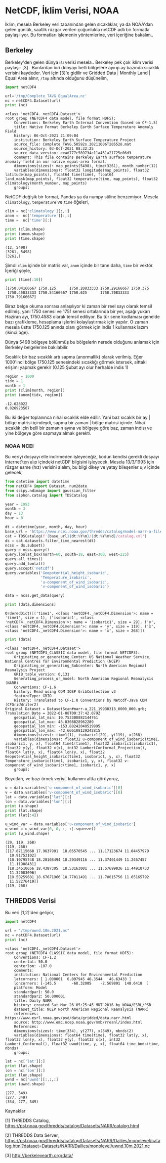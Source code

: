 # NetCDF, İklim Verisi, NOAA

İklim, mesela Berkeley veri tabanından gelen sıcaklıklar, ya da
NOAA'dan gelen günlük, saatlik rüzgar verileri çoğunlukla netCDF adlı
bir formatla paylaşılıyor. Bu formatları işlemenin yöntemlerine, veri
içeriğine bakalım..

## Berkeley

Berkeley'den gelen dünya ısı verisi mesela.. Berkeley pek çok iklim
verisi paylaşır [3] . Bunlardan biri dünyayı belli bölgelere ayırıp ay
bazında sıcaklık verisini kaydeder. Veri için [3]'e gidilir ve Gridded
Data | Monthly Land | Equal Area alınır, `/tmp` altında olduğunu
düşünelim,

```python
import netCDF4

url='/tmp/Complete_TAVG_EqualArea.nc'
nc = netCDF4.Dataset(url)
print (nc)
```

```text
<class 'netCDF4._netCDF4.Dataset'>
root group (NETCDF4 data model, file format HDF5):
    Conventions: Berkeley Earth Internal Convention (based on CF-1.5)
    title: Native Format Berkeley Earth Surface Temperature Anomaly Field
    history: 06-Oct-2021 21:09:04
    institution: Berkeley Earth Surface Temperature Project
    source_file: Complete_TAVG.50592s.20211006T205528.mat
    source_history: 03-Oct-2021 08:32:25
    source_data_version: eead777c589734c11a431a21725e06d3
    comment: This file contains Berkeley Earth surface temperature anomaly field in our native equal-area format.
    dimensions(sizes): map_points(5498), time(3261), month_number(12)
    variables(dimensions): float32 longitude(map_points), float32 latitude(map_points), float64 time(time), float64 land_mask(map_points), float32 temperature(time, map_points), float32 climatology(month_number, map_points)
    groups: 
```

NetCDF değişik bir format, Pandas ya da numpy stiline benzemiyor. Mesela
`climatology`, `temperature` ve `time` öğeleri,

```python
clim = nc['climatology'][:,:]
anom =  nc['temperature'][:,:]
time =  nc['time'][:]

print (clim.shape)
print (anom.shape)
print (time.shape)
```

```text
(12, 5498)
(3261, 5498)
(3261,)
```

Şimdi `clim` içinde bir matris var, `anom` içinde bir tane daha,
`time` bir vektör. İçeriği şöyle,

```python
print (time[:10])
```

```text
[1750.04166667 1750.125      1750.20833333 1750.29166667 1750.375
 1750.45833333 1750.54166667 1750.625      1750.70833333 1750.79166667]
```

Biraz belge okuma sonrası anlaşılıyor ki zaman bir reel sayı olarak
temsil edilmiş, yani 1750 senesi ve 1751 senesi ortalarında bir yer,
aşağı yukarı Haziran ayı, 1750.4583 olarak temsil ediliyor. Bu
tür sene kodlaması genelde bazı grafikleme, hesaplama işlerini kolaylaştırmak
için yapılır. O zaman mesela üstte 1750.125 anında olanı görmek için indis
1 kullanmak lazım (ikinci öğe).

Dünya 5498 bölgeye bölünmüş bu bölgelerin nerede olduğunu anlamak için
Berkeley belgelerine bakılabilir.

Sıcaklık bir baz sıcaklık artı sapma (anormallik) olarak verilmiş.
Eğer 1000'inci bölge 1750.125 senesindeki sıcaklığı görmek istersek, 
alttaki erişimi yapmak gerekir (0.125 Şubat ayı olur herhalde indis 1)


```python
region = 1000
tidx = 1
month = 1
print (clim[month, region])
print (anom[tidx, region])
```

```text
-12.628022
0.026923507
```

Bu iki değer toplanınca nihai sıcaklık elde edilir. Yani baz sıcaklk
bir ay | bölge matrisi içindeydi, sapma bir zaman | bölge matrisi
içinde. Nihai sıcaklık için belli bir zamanın ayına ve bölgeye göre
baz, zaman indisı ve yine bölgeye göre sapmaya almak gerekti.

### NOAA NCEI

Bu veriyi dosyayı elle indirmeden işleyeceğiz, kodun kendisi gerekli
dosyayı Internet'ten alıp içindeki netCDF bilgisini işleyecek. Mesela
13/3/1993 için rüzgar esme (hız) verisini alalım, bu bilgi dikey ve
yatay bileşenler u,v içinde gelecek,

```python
from datetime import datetime
from netCDF4 import Dataset, num2date
from scipy.ndimage import gaussian_filter
from siphon.catalog import TDSCatalog

year = 1993
month = 3
day = 13
hour = 0

dt = datetime(year, month, day, hour)
base_url = 'https://www.ncei.noaa.gov/thredds/catalog/model-narr-a-files/'
cat = TDSCatalog(f'{base_url}{dt:%Y%m}/{dt:%Y%m%d}/catalog.xml')
ds = cat.datasets.filter_time_nearest(dt)
ncss = ds.subset()
query = ncss.query()
query.lonlat_box(north=60, south=18, east=300, west=225)
query.all_times()
query.add_lonlat()
query.accept('netcdf')
query.variables('Geopotential_height_isobaric',
                'Temperature_isobaric',
                'u-component_of_wind_isobaric',
                'v-component_of_wind_isobaric')

data = ncss.get_data(query)
```

```python
print (data.dimensions)
```

```text
OrderedDict([('time1', <class 'netCDF4._netCDF4.Dimension'>: name = 'time1', size = 1), ('isobaric1', <class 'netCDF4._netCDF4.Dimension'>: name = 'isobaric1', size = 29), ('y', <class 'netCDF4._netCDF4.Dimension'>: name = 'y', size = 119), ('x', <class 'netCDF4._netCDF4.Dimension'>: name = 'x', size = 268)])
```

```python
print (data)
```

```text
<class 'netCDF4._netCDF4.Dataset'>
root group (NETCDF3_CLASSIC data model, file format NETCDF3):
    Originating_or_generating_Center: US National Weather Service, National Centres for Environmental Prediction (NCEP)
    Originating_or_generating_Subcenter: North American Regional Reanalysis Project
    GRIB_table_version: 0,131
    Generating_process_or_model: North American Regional Reanalysis (NARR)
    Conventions: CF-1.6
    history: Read using CDM IOSP GribCollection v3
    featureType: GRID
    History: Translated to CF-1.0 Conventions by Netcdf-Java CDM (CFGridWriter2)
Original Dataset = DatasetScan#narr-a_221_19930313_0000_000.grb; Translation Date = 2022-01-08T09:37:42.079Z
    geospatial_lat_min: 10.753308882144761
    geospatial_lat_max: 46.8308828962289
    geospatial_lon_min: -153.88242040519995
    geospatial_lon_max: -42.666108129242815
    dimensions(sizes): time1(1), isobaric1(29), y(119), x(268)
    variables(dimensions): float32 u-component_of_wind_isobaric(time1, isobaric1, y, x), float64 time1(time1), float32 isobaric1(isobaric1), float32 y(y), float32 x(x), int32 LambertConformal_Projection(), float64 lat(y, x), float64 lon(y, x), float32 Geopotential_height_isobaric(time1, isobaric1, y, x), float32 Temperature_isobaric(time1, isobaric1, y, x), float32 v-component_of_wind_isobaric(time1, isobaric1, y, x)
    groups: 
```

Boyutları, ve bazı örnek veriyi, kullanımı altta görüyoruz,

```python
u = data.variables['u-component_of_wind_isobaric'][0]
v = data.variables['v-component_of_wind_isobaric'][0]
lat = data.variables['lat'][:]
lon = data.variables['lon'][:]
print (u.shape)
print (lat.shape)
print (lat[:4])

u_wind_var = data.variables['u-component_of_wind_isobaric']
u_wind = u_wind_var[0, 0, :, :].squeeze()
print (u_wind.shape)
```

```text
(29, 119, 268)
(119, 268)
[[17.87115668 17.9637901  18.05570545 ... 11.17123674 11.04457979
  10.91753102]
 [18.10795748 18.20108494 18.29349116 ... 11.37401449 11.2467457
  11.11908431]
 [18.34510656 18.4387305  18.53163001 ... 11.57699036 11.44910733
  11.32083096]
 [18.58259681 18.67671966 18.77011491 ... 11.78015756 11.65165792
  11.52276419]]
(119, 268)
```

## THREDDS Verisi

Bu veri [1,2]'den geliyor, 

```python
import netCDF4

url = "/tmp/uwnd.10m.2021.nc"
nc = netCDF4.Dataset(url)
print (nc)
```

```text
<class 'netCDF4._netCDF4.Dataset'>
root group (NETCDF4_CLASSIC data model, file format HDF5):
    Conventions: CF-1.2
    centerlat: 50.0
    centerlon: -107.0
    comments: 
    institution: National Centers for Environmental Prediction
    latcorners: [ 1.000001  0.897945 46.3544   46.63433 ]
    loncorners: [-145.5       -68.32005    -2.569891  148.6418  ]
    platform: Model
    standardpar1: 50.0
    standardpar2: 50.000001
    title: Daily NARR
    history: created Sat Mar 26 05:25:45 MDT 2016 by NOAA/ESRL/PSD
    dataset_title: NCEP North American Regional Reanalysis (NARR)
    references: https://www.esrl.noaa.gov/psd/data/gridded/data.narr.html
    source: http://www.emc.ncep.noaa.gov/mmb/rreanl/index.html
    References: 
    dimensions(sizes): time(334), y(277), x(349), nbnds(2)
    variables(dimensions): float64 time(time), float32 lat(y, x), float32 lon(y, x), float32 y(y), float32 x(x), int32 Lambert_Conformal(), float32 uwnd(time, y, x), float64 time_bnds(time, nbnds)
    groups: 
```

```python
lat = nc['lat'][:]
print (lat.shape)
lon = nc['lon'][:]
print (lon.shape)
uwnd = nc['uwnd'][:,:,:]
print (uwnd.shape)
```

```text
(277, 349)
(277, 349)
(334, 277, 349)
```

Kaynaklar

[1] THREDDS Catalog, https://psl.noaa.gov/thredds/catalog/Datasets/NARR/catalog.html

[2] THREDDS Data Server, https://psl.noaa.gov/thredds/catalog/Datasets/NARR/Dailies/monolevel/catalog.html?dataset=Datasets/NARR/Dailies/monolevel/uwnd.10m.2021.nc

[3] http://berkeleyearth.org/data/


